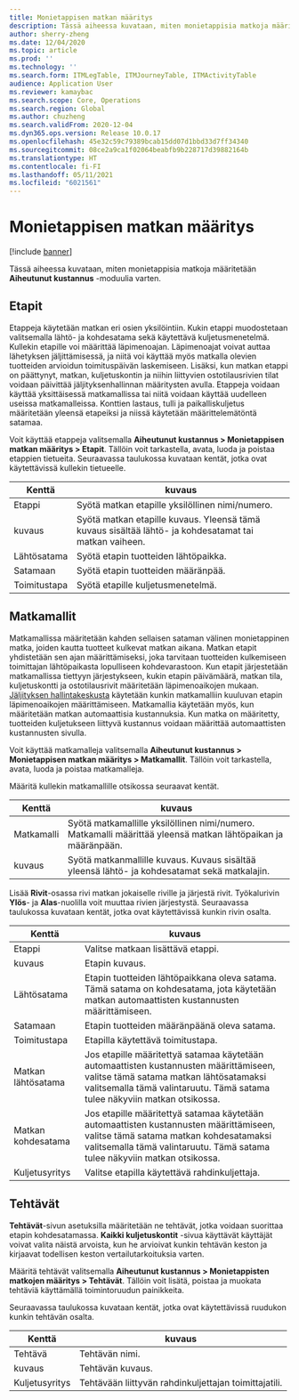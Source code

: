 ```yaml
---
title: Monietappisen matkan määritys
description: Tässä aiheessa kuvataan, miten monietappisia matkoja määritetään Aiheutunut kustannus -moduulia varten.
author: sherry-zheng
ms.date: 12/04/2020
ms.topic: article
ms.prod: ''
ms.technology: ''
ms.search.form: ITMLegTable, ITMJourneyTable, ITMActivityTable
audience: Application User
ms.reviewer: kamaybac
ms.search.scope: Core, Operations
ms.search.region: Global
ms.author: chuzheng
ms.search.validFrom: 2020-12-04
ms.dyn365.ops.version: Release 10.0.17
ms.openlocfilehash: 45e32c59c79389bcab15dd07d1bbd33d7ff34340
ms.sourcegitcommit: 08ce2a9ca1f02064beabfb9b228717d39882164b
ms.translationtype: HT
ms.contentlocale: fi-FI
ms.lasthandoff: 05/11/2021
ms.locfileid: "6021561"
---
```

# <a name="multi-leg-journey-setup"></a>Monietappisen matkan määritys

[!include [banner](../../includes/banner.md)]

Tässä aiheessa kuvataan, miten monietappisia matkoja määritetään **Aiheutunut kustannus** -moduulia varten.

## <a name="legs"></a>Etapit

Etappeja käytetään matkan eri osien yksilöintiin. Kukin etappi muodostetaan valitsemalla lähtö- ja kohdesatama sekä käytettävä kuljetusmenetelmä. Kullekin etapille voi määrittää läpimenoajan. Läpimenoajat voivat auttaa lähetyksen jäljittämisessä, ja niitä voi käyttää myös matkalla olevien tuotteiden arvioidun toimituspäivän laskemiseen. Lisäksi, kun matkan etappi on päättynyt, matkan, kuljetuskontin ja niihin liittyvien ostotilausrivien tilat voidaan päivittää jäljityksenhallinnan määritysten avulla. Etappeja voidaan käyttää yksittäisessä matkamallissa tai niitä voidaan käyttää uudelleen useissa matkamalleissa. Konttien lastaus, tulli ja paikalliskuljetus määritetään yleensä etapeiksi ja niissä käytetään määrittelemätöntä satamaa.

Voit käyttää etappeja valitsemalla **Aiheutunut kustannus \> Monietappisen matkan määritys \> Etapit**. Tällöin voit tarkastella, avata, luoda ja poistaa etappien tietueita. Seuraavassa taulukossa kuvataan kentät, jotka ovat käytettävissä kullekin tietueelle.

| Kenttä | kuvaus |
|---|---|
| Etappi | Syötä matkan etapille yksilöllinen nimi/numero. |
| kuvaus | Syötä matkan etapille kuvaus. Yleensä tämä kuvaus sisältää lähtö- ja kohdesatamat tai matkan vaiheen. |
| Lähtösatama | Syötä etapin tuotteiden lähtöpaikka. |
| Satamaan | Syötä etapin tuotteiden määränpää. |
| Toimitustapa | Syötä etapille kuljetusmenetelmä. |

## <a name="journey-templates"></a>Matkamallit

Matkamallissa määritetään kahden sellaisen sataman välinen monietappinen matka, joiden kautta tuotteet kulkevat matkan aikana. Matkan etapit yhdistetään sen ajan määrittämiseksi, joka tarvitaan tuotteiden kulkemiseen toimittajan lähtöpaikasta lopulliseen kohdevarastoon. Kun etapit järjestetään matkamallissa tiettyyn järjestykseen, kukin etapin päivämäärä, matkan tila, kuljetuskontti ja ostotilausrivit määritetään läpimenoaikojen mukaan. [Jäljityksen hallintakeskusta](delivery-information-setup.md) käytetään kunkin matkamalliin kuuluvan etapin läpimenoaikojen määrittämiseen. Matkamallia käytetään myös, kun määritetään matkan automaattisia kustannuksia. Kun matka on määritetty, tuotteiden kuljetukseen liittyvä kustannus voidaan määrittää automaattisten kustannusten sivulla.

Voit käyttää matkamalleja valitsemalla **Aiheutunut kustannus \> Monietappisen matkan määritys \> Matkamallit**. Tällöin voit tarkastella, avata, luoda ja poistaa matkamalleja.

Määritä kullekin matkamallille otsikossa seuraavat kentät.

| Kenttä | kuvaus |
|---|---|
| Matkamalli | Syötä matkamallille yksilöllinen nimi/numero. Matkamalli määrittää yleensä matkan lähtöpaikan ja määränpään. |
| kuvaus | Syötä matkanmallille kuvaus. Kuvaus sisältää yleensä lähtö- ja kohdesatamat sekä matkalajin. |

Lisää **Rivit**-osassa rivi matkan jokaiselle riville ja järjestä rivit. Työkalurivin **Ylös**- ja **Alas**-nuolilla voit muuttaa rivien järjestystä. Seuraavassa taulukossa kuvataan kentät, jotka ovat käytettävissä kunkin rivin osalta.

| Kenttä | kuvaus |
|---|---|
| Etappi | Valitse matkaan lisättävä etappi. |
| kuvaus | Etapin kuvaus. |
| Lähtösatama | Etapin tuotteiden lähtöpaikkana oleva satama. Tämä satama on kohdesatama, jota käytetään matkan automaattisten kustannusten määrittämiseen. |
| Satamaan | Etapin tuotteiden määränpäänä oleva satama. |
| Toimitustapa | Etapilla käytettävä toimitustapa. |
| Matkan lähtösatama | Jos etapille määritettyä satamaa käytetään automaattisten kustannusten määrittämiseen, valitse tämä satama matkan lähtösatamaksi valitsemalla tämä valintaruutu. Tämä satama tulee näkyviin matkan otsikossa. |
| Matkan kohdesatama | Jos etapille määritettyä satamaa käytetään automaattisten kustannusten määrittämiseen, valitse tämä satama matkan kohdesatamaksi valitsemalla tämä valintaruutu. Tämä satama tulee näkyviin matkan otsikossa. |
| Kuljetusyritys | Valitse etapilla käytettävä rahdinkuljettaja. |

## <a name="activities"></a>Tehtävät

**Tehtävät**-sivun asetuksilla määritetään ne tehtävät, jotka voidaan suorittaa etapin kohdesatamassa. **Kaikki kuljetuskontit** -sivua käyttävät käyttäjät voivat valita näistä arvoista, kun he arvioivat kunkin tehtävän keston ja kirjaavat todellisen keston vertailutarkoituksia varten.

Määritä tehtävät valitsemalla **Aiheutunut kustannus \> Monietappisten matkojen määritys \> Tehtävät**. Tällöin voit lisätä, poistaa ja muokata tehtäviä käyttämällä toimintoruudun painikkeita.

Seuraavassa taulukossa kuvataan kentät, jotka ovat käytettävissä ruudukon kunkin tehtävän osalta.

| Kenttä | kuvaus |
|---|---|
| Tehtävä | Tehtävän nimi. |
| kuvaus | Tehtävän kuvaus. |
| Kuljetusyritys | Tehtävään liittyvän rahdinkuljettajan toimittajatili. |
